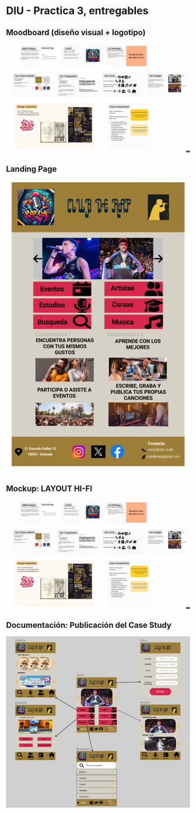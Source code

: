 # DIU - Practica 3, entregables

## Moodboard (diseño visual + logotipo)   

![moodboard](moodboard.png)

## Landing Page

![Landing Page](Landing.png)


## Mockup: LAYOUT HI-FI

![moodboard](moodboard.png)

## Documentación: Publicación del Case Study

![Layout HiFI](Layout%20Hi-Fi.png)
 
